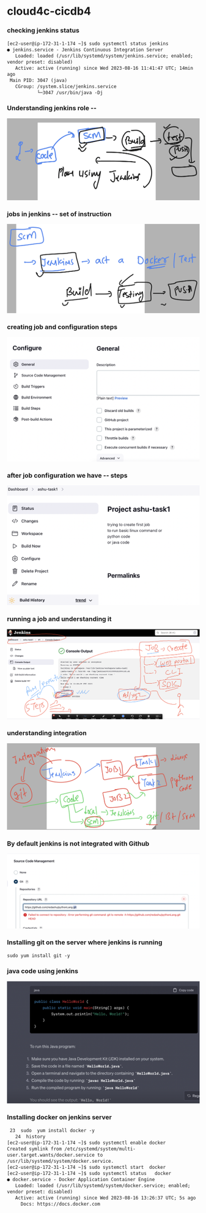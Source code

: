 # cloud4c-cicdb4

### checking jenkins status

```
[ec2-user@ip-172-31-1-174 ~]$ sudo systemctl status jenkins 
● jenkins.service - Jenkins Continuous Integration Server
   Loaded: loaded (/usr/lib/systemd/system/jenkins.service; enabled; vendor preset: disabled)
   Active: active (running) since Wed 2023-08-16 11:41:47 UTC; 14min ago
 Main PID: 3047 (java)
   CGroup: /system.slice/jenkins.service
           └─3047 /usr/bin/java -Dj
```

### Understanding jenkins role -- 

<img src="jrole.png">

### jobs in jenkins -- set of instruction 

<img src="sti.png">

### creating job and configuration steps 

<img src="jc2.png">

### after job configuration we have -- steps 

<img src="steps.png">

### running a job and understanding it 

<img src="runj.png">

### understanding integration 

<img src="int.png">

### By default jenkins is not integrated with Github 

<img src="error.png">

### Installing git on the server where jenkins is running 

```
sudo yum install git -y 
```

### java code using jenkins 

<img src="jcx.png">

### Installing docker on jenkins server

```
 23  sudo  yum install docker -y
   24  history 
[ec2-user@ip-172-31-1-174 ~]$ sudo systemctl enable docker 
Created symlink from /etc/systemd/system/multi-user.target.wants/docker.service to /usr/lib/systemd/system/docker.service.
[ec2-user@ip-172-31-1-174 ~]$ sudo systemctl start  docker 
[ec2-user@ip-172-31-1-174 ~]$ sudo systemctl status   docker 
● docker.service - Docker Application Container Engine
   Loaded: loaded (/usr/lib/systemd/system/docker.service; enabled; vendor preset: disabled)
   Active: active (running) since Wed 2023-08-16 13:26:37 UTC; 5s ago
     Docs: https://docs.docker.com

```
